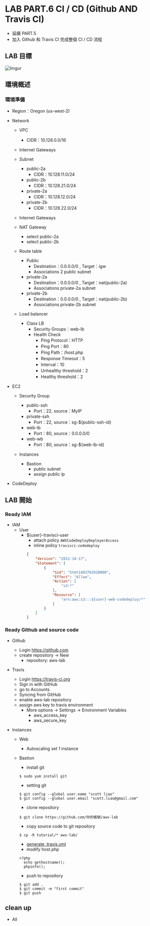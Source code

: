 # LAB PART.6 CI / CD (Github AND Travis CI)

- 延續 PART.5
- 加入 Github 和 Travis CI 完成整個 CI / CD 流程

## LAB 目標
![Imgur](http://i.imgur.com/UwE4kXi.png)

## 環境概述

### 環境準備

- Region：Oregon (us-west-2)

- Network
  - VPC
    - CIDR：10.128.0.0/16
  
  - Internet Gateways
  
  - Subnet
    - public-2a
      - CIDR：10.128.11.0/24
    - public-2b
      - CIDR：10.128.21.0/24
    - private-2a
      - CIDR：10.128.12.0/24
    - private-2b
      - CIDR：10.128.22.0/24

  - Internet Gateways

  - NAT Gateway
    - select public-2a
    - select public-2b

  - Route table
    - Public
      - Destination：0.0.0.0/0 , Target：igw
      - Associations 2 public subnet
    - private-2a
      - Destination：0.0.0.0/0 , Target：nat(public-2a)
      - Associations private-2a subnet
    - private-2b
      - Destination：0.0.0.0/0 , Target：nat(public-2b)
      - Associations private-2b subnet

  - Load balancer
    - Class LB
      - Security Groups：web-lb
      - Health Check
        - Ping Protocol：HTTP
        - Ping Port：80
        - Ping Path：/host.php
        - Response Timeout：5
        - Interval：10
        - Unhealthy threshold：2
        - Healthy threshold：2

- EC2
  - Security Group
    - public-ssh
      - Port：22, source：MyIP
    - private-ssh
      - Port：22, source：sg-${public-ssh-id}
    - web-lb
      - Port：80, source：0.0.0.0/0
    - web-wb
      - Port：80, source：sg-${web-lb-id}

  - Instances
    - Bastion
      - public subnet
      - assign public ip

- CodeDeploy

## LAB 開始

### Ready IAM
  - IAM
    - User
      - ${user}-travisci-user
        - attach policy `AWSCodeDeployDeployerAccess`
        - inline policy `travisci-codedeploy`
        ```json
        {
            "Version": "2012-10-17",
            "Statement": [
                {
                    "Sid": "Stmt1493702920000",
                    "Effect": "Allow",
                    "Action": [
                        "s3:*"
                    ],
                    "Resource": [
                        "arn:aws:s3:::${user}-web-codedeploy/*"
                    ]
                }
            ]
        }
        ```

### Ready Github and source code

  - Github
    - Login https://github.com
    - create repository -> New
      - repository: aws-lab

  - Travis
    - Login https://travis-ci.org
    - Sign in with GitHub
    - go to Accounts
    - Syncing from GitHub
    - enable aws-lab repository
    - assign aws key to travis environment
      - More options -> Settings -> Environment Variables 
        - aws_access_key
        - aws_secure_key

  - Instances
    - Web
      - Autoscaling set 1 instance

    - Bastion
      - install git
      ```
      $ sudo yum install git
      ```

      - setting git
      ```
      $ git config --global user.name "scott liao"
      $ git config --global user.email "scott.liao@gmail.com"
      ```

      - clone repository
      ```
      $ git clone https://github.com/你的帳號/aws-lab
      ```

      - copy source code to git repository
      ```
      $ cp -R tutorial/* aws-lab/
      ```

      - [generate .travis.yml](sample/.travis.yml)
      - modify host.php
      ```
      <?php
        echo gethostname();
        phpinfo();
      ```
      - push to repository
      ```
      $ git add .
      $ git commit -m "first commit"
      $ git push
      ```

## clean up
  - All
